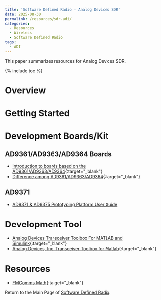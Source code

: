 ```yaml
---
title: 'Software Defined Radio - Analog Devices SDR'
date: 2025-08-30
permalink: /resources/sdr-adi/
categories:
  - Resources
  - Wireless  
  - Software Defined Radio
tags: 
  - ADI 
---
```


This paper summarizes resources for Analog Devices SDR.

{% include toc %}

# Overview

# Getting Started

# Development Boards/Kit
## AD9361/AD9363/AD9364 Boards
* [Introduction to boards based on the AD9361/AD9363/AD9364](https://wiki.analog.com/resources/eval/user-guides/ad-fmcomms2-ebz/introduction){:target="_blank"}
* [Difference among AD9361/AD9363/AD9364](https://wiki.analog.com/resources/eval/user-guides/ad-fmcomms2-ebz/ad9361){:target="_blank"}

## AD9371
* [AD9371 & AD9375 Prototyping Platform User Guide](https://wiki.analog.com/resources/eval/user-guides/mykonos#ad9371_ad9375_prototyping_platform_user_guide)


# Development Tool
* [Analog Devices Transceiver Toolbox For MATLAB and Simulink](https://wiki.analog.com/resources/tools-software/transceiver-toolbox){:target="_blank"}
* [Analog Devices, Inc. Transceiver Toolbox for Matlab](https://analogdevicesinc.github.io/TransceiverToolbox/mkdocs/){:target="_blank"}

# Resources
* [FMComms Math](https://wiki.analog.com/resources/eval/user-guides/ad-fmcomms1-ebz/math){:target="_blank"}


Return to the Main Page of [Software Defined Radio](/resources/sdr/).